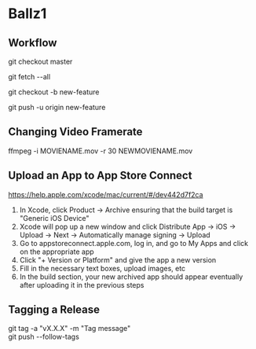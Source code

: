 # Ballz1

## Workflow

git checkout master

git fetch --all

git checkout -b new-feature

git push -u origin new-feature

## Changing Video Framerate

ffmpeg -i MOVIENAME.mov -r 30 NEWMOVIENAME.mov

## Upload an App to App Store Connect

https://help.apple.com/xcode/mac/current/#/dev442d7f2ca

1. In Xcode, click Product -> Archive ensuring that the build target is "Generic iOS Device"  
2. Xcode will pop up a new window and click Distribute App -> iOS -> Upload -> Next -> Automatically manage signing -> Upload  
3. Go to appstoreconnect.apple.com, log in, and go to My Apps and click on the appropriate app  
4. Click "+ Version or Platform" and give the app a new version  
5. Fill in the necessary text boxes, upload images, etc  
6. In the build section, your new archived app should appear eventually after uploading it in the previous steps  

## Tagging a Release

git tag -a "vX.X.X" -m "Tag message"  
git push --follow-tags  
